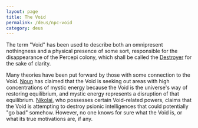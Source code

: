 ```yaml
---
layout: page
title: The Void
permalink: /deus/npc-void
category: deus
---
```

The term &quot;Void&quot; has been used to describe both an omnipresent nothingness and a physical presence of some sort, responsible for the disappearance of the Percepi colony, which shall be called the [Destroyer](npc-destroyer) for the sake of clarity.

Many theories have been put forward by those with some connection to the Void. [Noun](char-public-lucas) has claimed that the Void is seeking out areas with high concentrations of mystic energy because the Void is the universe's way of restoring equilibrium, and mystic energy represents a disruption of that equilibrium. [Nikolai](char-public-jon), who possesses certain Void-related powers, claims that the Void is attempting to destroy psionic intelligences that could potentially &quot;go bad&quot; somehow. However, no one knows for sure what the Void is, or what its true motivations are, if any.
